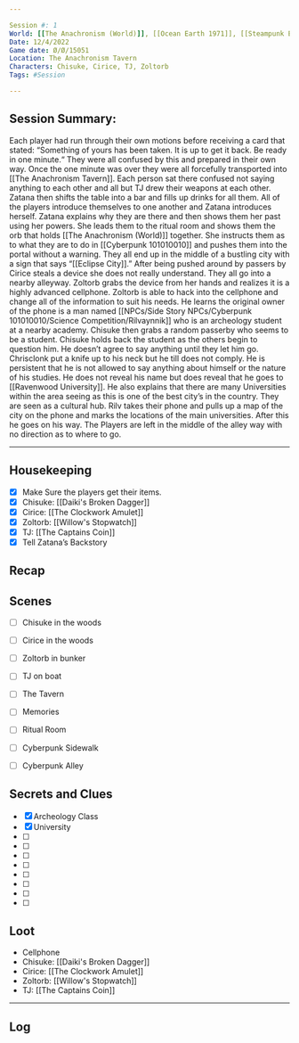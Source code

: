 ```yaml
--- 

Session #: 1
World: [[The Anachronism (World)]], [[Ocean Earth 1971]], [[Steampunk Earth 966]], [[Material Plane 1692]], [[Post Apocalyptic 3564]]
Date: 12/4/2022 
Game date: Ø/Ø/15051
Location: The Anachronism Tavern
Characters: Chisuke, Cirice, TJ, Zoltorb
Tags: #Session

--- 
```


## Session Summary: 

Each player had run through their own motions before receiving a card that stated: “Something of yours has been taken. It is up to get it back. Be ready in one minute.“ They were all confused by this and prepared in their own way. Once the one minute was over they were all forcefully transported into [[The Anachronism Tavern]]. Each person sat there confused not saying anything to each other and all but TJ drew their weapons at each other. Zatana then shifts the table into a bar and fills up drinks for all them. All of the players introduce themselves to one another and Zatana introduces herself. Zatana explains why they are there and then shows them her past using her powers. She leads them to the ritual room and shows them the orb that holds [[The Anachronism (World)]] together. She instructs them as to what they are to do in [[Cyberpunk 101010010]] and pushes them into the portal without a warning. They all end up in the middle of a bustling city with a sign that says “[[Eclipse City]].” After being pushed around by passers by Cirice steals a device she does not really understand. They all go into a nearby alleyway. Zoltorb grabs the device from her hands and realizes it is a highly advanced cellphone. Zoltorb is able to hack into the cellphone and change all of the information to suit his needs. He learns the original owner of the phone is a man named [[NPCs/Side Story NPCs/Cyberpunk 101010010/Science Competition/Rilvaynnik]] who is an archeology student at a nearby academy. Chisuke then grabs a random passerby who seems to be a student. Chisuke holds back the student as the others begin to question him. He doesn’t agree to say anything until they let him go. Chrisclonk put a knife up to his neck but he till does not comply. He is persistent that he is not allowed to say anything about himself or the nature of his studies. He does not reveal his name but does reveal that he goes to [[Ravenwood University]]. He also explains that there are many Universities within the area seeing as this is one of the best city’s in the country. They are seen as a cultural hub. Rilv takes their phone and pulls up a map of the city on the phone and marks the locations of the main universities. After this he goes on his way. The Players are left in the middle of the alley way with no direction as to where to go.

--- 

## Housekeeping 

- [x] Make Sure the players get their items. 
- [x] Chisuke: [[Daiki's Broken Dagger]]
- [x] Cirice: [[The Clockwork Amulet]]
- [x] Zoltorb: [[Willow's Stopwatch]]
- [x] TJ: [[The Captains Coin]]
- [x] Tell Zatana’s Backstory

## Recap 



## Scenes 

- [ ] Chisuke in the woods
- [ ] Cirice in the woods
- [ ] Zoltorb in bunker
- [ ] TJ on boat
- [ ] The Tavern 
- [ ] Memories 
- [ ] Ritual Room 
- [ ] Cyberpunk Sidewalk 
- [ ] Cyberpunk Alley

  
## Secrets and Clues 

- [x] Archeology Class
- [x] University
- [ ] 
- [ ] 
- [ ] 
- [ ] 
- [ ] 
- [ ] 
- [ ] 
- [ ] 

## Loot 

- Cellphone
- Chisuke: [[Daiki's Broken Dagger]]
- Cirice: [[The Clockwork Amulet]]
- Zoltorb: [[Willow's Stopwatch]]
- TJ: [[The Captains Coin]]

--- 

## Log